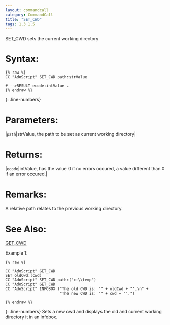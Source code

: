 ```yaml
---
layout: commandcall
category: CommandCall
title: "SET_CWD"
tags: 1.3 1.5
---
```


SET_CWD sets the current working directory

# Syntax:  

```adoscript
{% raw %}
CC "AdoScript" SET_CWD path:strValue

# -->RESULT ecode:intValue .
{% endraw %}
```
{: .line-numbers}

# Parameters:  

|`path`|strValue, the path to be set as current working directory|

# Returns:  

|`ecode`|intValue, has the value 0 if no errors occured, a value different than 0 if an error occured.|

# Remarks:

A relative path relates to the previous working directory.

# See Also:  

[GET_CWD](get_cwd.html "GET_CWD")  


Example 1:

```adoscript
{% raw %}

CC "AdoScript" GET_CWD
SET oldCwd:(cwd)
CC "AdoScript" SET_CWD path:("c:\\temp")
CC "AdoScript" GET_CWD
CC "AdoScript" INFOBOX ("The old CWD is: '" + oldCwd + "'.\n" +
                        "The new CWD is: '" + cwd + "'.")

{% endraw %}
```
{: .line-numbers}
Sets a new cwd and displays the old and current working directory it in an infobox.  
